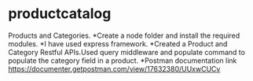# productcatalog
Products and Categories.
*Create a node folder and install the required modules.
*I have used express framework.
*Created a Product and Category Restful APIs.Used query middleware and populate command to populate the category field in a product.
*Postman documentation link https://documenter.getpostman.com/view/17632380/UUxwCUCv
